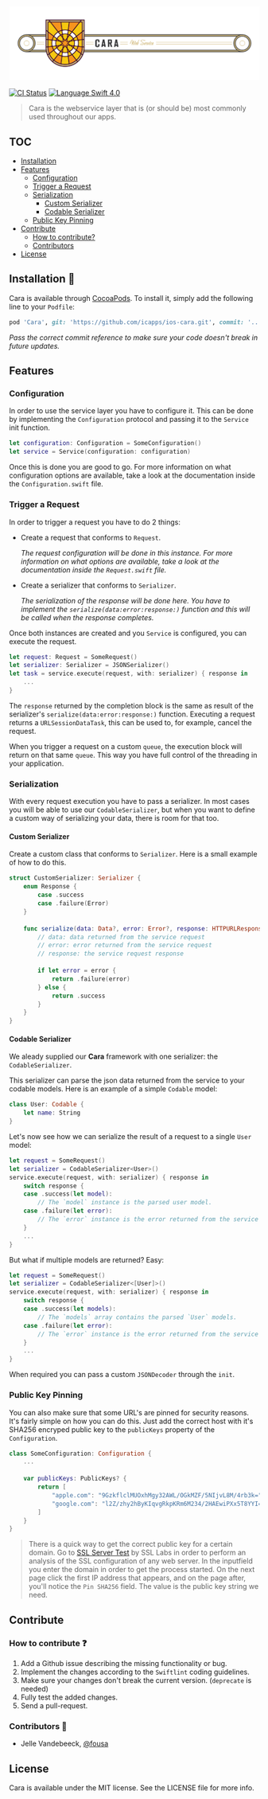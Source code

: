 ![](./Images/CaraShield.jpg)

[![CI Status](http://img.shields.io/travis/icapps/ios-cara.svg?style=flat)](https://travis-ci.org/icapps/ios-cara)
[![Language Swift 4.0](https://img.shields.io/badge/Language-Swift%204.2-orange.svg?style=flat)](https://swift.org)

> Cara is the webservice layer that is (or should be) most commonly used throughout our apps.

## TOC

- [Installation](#installation)
- [Features](#features)
    - [Configuration](#configuration)
    - [Trigger a Request](#trigger-a-request)
    - [Serialization](#serialization)
        - [Custom Serializer](#custom-serializer)
        - [Codable Serializer](#codable-serializer)
    - [Public Key Pinning](#public-key-pinning)
- [Contribute](#contribute)
  - [How to contribute?](#how-to-contribute-)
  - [Contributors](#contributors)
- [License](#license)

## Installation 💾

Cara is available through [CocoaPods](http://cocoapods.org). To install it, simply add the following line to your `Podfile`:

```ruby
pod 'Cara', git: 'https://github.com/icapps/ios-cara.git', commit: '...'
```

_Pass the correct commit reference to make sure your code doesn't break in future updates._

## Features

### Configuration

In order to use the service layer you have to configure it. This can be done by implementing the `Configuration` protocol and passing it to the `Service` init function.

```swift
let configuration: Configuration = SomeConfiguration()
let service = Service(configuration: configuration)
```

Once this is done you are good to go. For more information on what configuration options are available, take a look at the documentation inside the `Configuration.swift` file.

### Trigger a Request

In order to trigger a request you have to do 2 things:
- Create a request that conforms to `Request`.
    
    _The request configuration will be done in this instance. For more information on what options are available, take a look at the documentation inside the `Request.swift` file._

- Create a serializer  that conforms to `Serializer`.

    _The serialization of the response will be done here. You have to implement the `serialize(data:error:response:)` function and this will be called when the response completes._

Once both instances are created and you `Service` is configured, you can execute the request.

```swift
let request: Request = SomeRequest()
let serializer: Serializer = JSONSerializer()
let task = service.execute(request, with: serializer) { response in
    ...
}
```

The `response` returned by the completion block is the same as result of the serializer's `serialize(data:error:response:)` function. Executing a request returns a `URLSessionDataTask`, this can be used to, for example, cancel the request.

When you trigger a request on a custom `queue`, the execution block will return on that same `queue`. This way you have full control of the threading in your application.

### Serialization

With every request execution you have to pass a serializer. In most cases you will be able to use our `CodableSerializer`, but when you want to define a custom way of serializing your data, there is room for that too.

#### Custom Serializer

Create a custom class that conforms to `Serializer`. Here is a small example of how to do this.

```swift
struct CustomSerializer: Serializer {
    enum Response {
        case .success
        case .failure(Error)
    }

    func serialize(data: Data?, error: Error?, response: HTTPURLResponse?) -> Response {
        // data: data returned from the service request
        // error: error returned from the service request
        // response: the service request response

        if let error = error {
            return .failure(error)
        } else {
            return .success
        }
    }
}
```

#### Codable Serializer

We aleady supplied our **Cara** framework with one serializer: the `CodableSerializer`.

This serializer can parse the json data returned from the service to your codable models. Here is an example of a simple `Codable` model:

```swift
class User: Codable {
    let name: String
}
```

Let's now see how we can serialize the result of a request to a single `User` model:

```swift
let request = SomeRequest()
let serializer = CodableSerializer<User>()
service.execute(request, with: serializer) { response in
    switch response {
    case .success(let model):
        // The `model` instance is the parsed user model.
    case .failure(let error):
        // The `error` instance is the error returned from the service request.
    }
    ...
}
```

But what if multiple models are returned? Easy:

```swift
let request = SomeRequest()
let serializer = CodableSerializer<[User]>()
service.execute(request, with: serializer) { response in
    switch response {
    case .success(let models):
        // The `models` array contains the parsed `User` models.
    case .failure(let error):
        // The `error` instance is the error returned from the service request.
    }
    ...
}
```

When required you can pass a custom `JSONDecoder` through the `init`.

### Public Key Pinning

You can also make sure that some URL's are pinned for security reasons. It's fairly simple on how you can do this. Just add the correct host with it's SHA256 encryped public key to the `publicKeys` property of the `Configuration`.

```swift
class SomeConfiguration: Configuration {
    ...

    var publicKeys: PublicKeys? {
        return [
            "apple.com": "9GzkflclMUOxhMgy32AWL/OGkMZF/5NIjvL8M/4rb3k=",
            "google.com": "l2Z/zhy2hByKIqvgRkpKRm6M234/2HAEwiPXx5T8YYI="
        ]
    }
}
```

> There is a quick way to get the correct public key for a certain domain. Go to [SSL Server Test](https://www.ssllabs.com/ssltest/) by SSL Labs in order to perform an analysis of the SSL configuration of any web server. In the inputfield you enter the domain in order to get the process started. On the next page click the first IP address that appears, and on the page after, you'll notice the `Pin SHA256` field. The value is the public key string we need.

## Contribute

### How to contribute ❓

1. Add a Github issue describing the missing functionality or bug.
2. Implement the changes according to the `Swiftlint` coding guidelines.
3. Make sure your changes don't break the current version. (`deprecate` is needed)
4. Fully test the added changes.
5. Send a pull-request.

### Contributors 🤙

- Jelle Vandebeeck, [@fousa](https://github.com/fousa)

## License

Cara is available under the MIT license. See the LICENSE file for more info.
